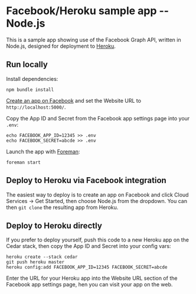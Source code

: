 Facebook/Heroku sample app -- Node.js
=====================================

This is a sample app showing use of the Facebook Graph API, written in Node.js, designed for deployment to [Heroku](http://www.heroku.com/).

Run locally
-----------

Install dependencies:

    npm bundle install

[Create an app on Facebook](https://developers.facebook.com/apps) and set the Website URL to `http://localhost:5000/`.

Copy the App ID and Secret from the Facebook app settings page into your `.env`:

    echo FACEBOOK_APP_ID=12345 >> .env
    echo FACEBOOK_SECRET=abcde >> .env

Launch the app with [Foreman](http://blog.daviddollar.org/2011/05/06/introducing-foreman.html):

    foreman start

Deploy to Heroku via Facebook integration
-----------------------------------------

The easiest way to deploy is to create an app on Facebook and click Cloud Services -> Get Started, then choose Node.js from the dropdown.  You can then `git clone` the resulting app from Heroku.

Deploy to Heroku directly
-------------------------

If you prefer to deploy yourself, push this code to a new Heroku app on the Cedar stack, then copy the App ID and Secret into your config vars:

    heroku create --stack cedar
    git push heroku master
    heroku config:add FACEBOOK_APP_ID=12345 FACEBOOK_SECRET=abcde

Enter the URL for your Heroku app into the Website URL section of the Facebook app settings page, hen you can visit your app on the web.

